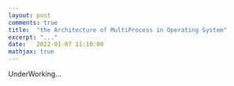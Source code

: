 ```yaml
---
layout: post
comments: true
title:  "the Architecture of MultiProcess in Operating System"
excerpt: "..."
date:   2022-01-07 11:10:00
mathjax: true
---
```


UnderWorking...
